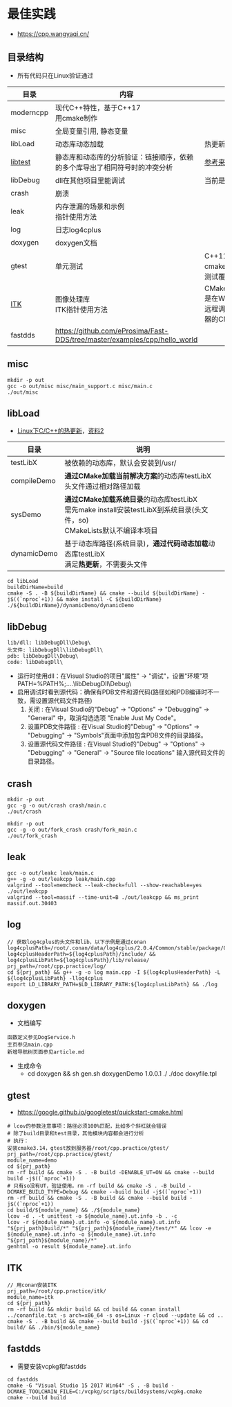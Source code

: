 # 最佳实践
* https://cpp.wangyaqi.cn/

## 目录结构
* 所有代码只在Linux验证通过

| 目录 | 内容 | 说明 |
| - | - | - |
| moderncpp | 现代C++特性，基于C++17 <br> 用cmake制作 |  |
| misc | 全局变量引用, 静态变量 |  |
| libLoad | 动态库动态加载 | 热更新 |
| [libtest](libtest/README.md) | 静态库和动态库的分析验证：链接顺序，依赖的多个库导出了相同符号时的冲突分析 | [参考来源](https://blog.csdn.net/sepnineth/article/details/49456889) |
| libDebug | dll在其他项目里能调试 | 当前是Windows |
| crash | 崩溃 |  |
| leak | 内存泄漏的场景和示例 <br> 指针使用方法 |  |
| log | 日志log4cplus |  |
| doxygen | doxygen文档 |  |
| gtest | 单元测试 | C++11和cmake3.14，含单元测试覆盖率lcov |
| [ITK](https://medical.wangyaqi.cn/#/graphics/itk) | 图像处理库 <br> ITK指针使用方法 | CMakeSettings.json是在Windows开发和远程调试Linux服务器的CMake文件 |
| fastdds | https://github.com/eProsima/Fast-DDS/tree/master/examples/cpp/hello_world |  |

## misc
```
mkdir -p out
gcc -o out/misc misc/main_support.c misc/main.c
./out/misc
```

## libLoad
* [Linux下C/C++的热更新](https://howardlau.me/programming/c-cpp-hot-reload.html)，[资料2](https://zhuanlan.zhihu.com/p/162366167)

| 目录 | 说明 |
| - | - |
| testLibX | 被依赖的动态库，默认会安装到/usr/ |
| compileDemo | **通过CMake加载当前解决方案**的动态库testLibX <br> 头文件通过相对路径加载 |
| sysDemo | **通过CMake加载系统目录**的动态库testLibX <br> 需先make install安装testLibX到系统目录(头文件，so) <br> CMakeLists默认不编译本项目 |
| dynamicDemo | 基于动态库路径(系统目录)，**通过代码动态加载**动态库testLibX <br> 满足**热更新**，不需要头文件 |

```
cd libLoad
buildDirName=build
cmake -S . -B ${buildDirName} && cmake --build ${buildDirName} -j$((`nproc`+1)) && make install -C ${buildDirName}
./${buildDirName}/dynamicDemo/dynamicDemo
```

## libDebug
```
lib/dll: libDebugDll\Debug\
头文件: libDebugDll\libDebugDll\
pdb: libDebugDll\Debug\
code: libDebugDll\
```

* 运行时使用dll：在Visual Studio的项目"属性" -> "调试"，设置"环境"项 PATH=%PATH%;..\..\libDebugDll\Debug\
* 启用调试时看到源代码：确保有PDB文件和源代码(路径如和PDB编译时不一致，需设置源代码文件路径)
    1. 关闭 : 在Visual Studio的"Debug" -> "Options" -> "Debugging" -> "General" 中，取消勾选选项 "Enable Just My Code"。
    1. 设置PDB文件路径 : 在Visual Studio的"Debug" -> "Options" -> "Debugging" -> "Symbols"页面中添加包含PDB文件的目录路径。
    1. 设置源代码文件路径 : 在Visual Studio的"Debug" -> "Options" -> "Debugging" -> "General" -> "Source file locations" 输入源代码文件的目录路径。

## crash
```
mkdir -p out
gcc -g -o out/crash crash/main.c
./out/crash

mkdir -p out
gcc -g -o out/fork_crash crash/fork_main.c
./out/fork_crash
```

## leak
```
gcc -o out/leakc leak/main.c
g++ -g -o out/leakcpp leak/main.cpp
valgrind --tool=memcheck --leak-check=full --show-reachable=yes ./out/leakcpp
valgrind --tool=massif --time-unit=B ./out/leakcpp && ms_print massif.out.30403
```

## log
```
// 获取log4cplus的头文件和lib，以下示例是通过conan
log4cplusPath=/root/.conan/data/log4cplus/2.0.4/Common/stable/package/0ab9fcf606068d4347207cc29edd400ceccbc944/
log4cplusHeaderPath=${log4cplusPath}/include/ && log4cplusLibPath=${log4cplusPath}/lib/release/
prj_path=/root/cpp.practice/log/
cd ${prj_path} && g++ -g -o log main.cpp -I ${log4cplusHeaderPath} -L ${log4cplusLibPath} -llog4cplus
export LD_LIBRARY_PATH=$LD_LIBRARY_PATH:${log4cplusLibPath} && ./log
```

## doxygen
* 文档编写
```
函数定义参见DogService.h
主页参见main.cpp
新增导航树页面参见article.md
```

* 生成命令
  * cd doxygen && sh gen.sh doxygenDemo 1.0.0.1 ./ ./doc doxyfile.tpl

## gtest
* https://google.github.io/googletest/quickstart-cmake.html

```
# lcov的参数注意事项：路径必须100%匹配，比如多个斜杠就会错误
# 除了build目录和test目录，其他模块内容都会进行分析
# 执行：
安装cmake3.14，gtest放到服务器/root/cpp.practice/gtest/
prj_path=/root/cpp.practice/gtest/
module_name=demo
cd ${prj_path}
rm -rf build && cmake -S . -B build -DENABLE_UT=ON && cmake --build build -j$((`nproc`+1))
# 只有so没有UT，验证使用。rm -rf build && cmake -S . -B build -DCMAKE_BUILD_TYPE=Debug && cmake --build build -j$((`nproc`+1))
rm -rf build && cmake -S . -B build && cmake --build build -j$((`nproc`+1))
cd build/${module_name} && ./${module_name}
lcov -d . -t unittest -o ${module_name}.ut.info -b . -c
lcov -r ${module_name}.ut.info -o ${module_name}.ut.info "${prj_path}build/*" "${prj_path}${module_name}/test/*" && lcov -e ${module_name}.ut.info -o ${module_name}.ut.info "${prj_path}${module_name}/*"
genhtml -o result ${module_name}.ut.info
```

## ITK
```
// 用conan安装ITK
prj_path=/root/cpp.practice/itk/
module_name=itk
cd ${prj_path}
rm -rf build && mkdir build && cd build && conan install ../conanfile.txt -s arch=x86_64 -s os=Linux -r cloud --update && cd ..
cmake -S . -B build && cmake --build build -j$((`nproc`+1)) && cd build/ && ./bin/${module_name}
```

## fastdds
* 需要安装vcpkg和fastdds

```
cd fastdds
cmake -G "Visual Studio 15 2017 Win64" -S . -B build -DCMAKE_TOOLCHAIN_FILE=C:/vcpkg/scripts/buildsystems/vcpkg.cmake
cmake --build build
```
